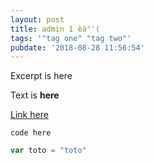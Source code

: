 ```yaml
---
layout: post
title: admin 1 èà"'(
tags: '"tag one" "tag two"'
pubdate: '2018-08-28 11:56:54'
---
```

Excerpt is here

<!-- more -->

Text is **here**

[Link here](https://example.com)

`code here`

``` javascript
var toto = "toto"
```

